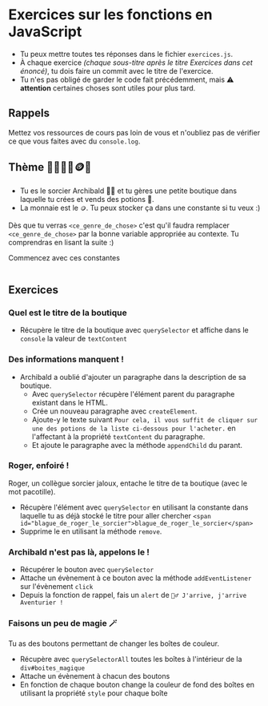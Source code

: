 # Exercices sur les fonctions en JavaScript

- Tu peux mettre toutes tes réponses dans le fichier `exercices.js`.
- À chaque exercice _(chaque sous-titre après le titre Exercices dans cet énoncé)_, tu dois faire un commit avec le titre de l'exercice.
- Tu n'es pas obligé de garder le code fait précédemment, mais ⚠️ **attention** certaines choses sont utiles pour plus tard.

## Rappels

Mettez vos ressources de cours pas loin de vous et n'oubliez pas de vérifier ce que vous faites avec du `console.log`.

## Thème 🔮🧙‍♂️🧪🪙🍄

- Tu es le sorcier Archibald 🧙‍♂️ et tu gères une petite boutique dans laquelle tu crées et vends des potions 🧪.
- La monnaie est le `🪙`. Tu peux stocker ça dans une constante si tu veux :)

Dès que tu verras `<ce_genre_de_chose>` c'est qu'il faudra remplacer `<ce_genre_de_chose>` par la bonne variable appropriée au contexte.
Tu comprendras en lisant la suite :)

Commencez avec ces constantes

```js

```

## Exercices

### Quel est le titre de la boutique

- Récupère le titre de la boutique avec `querySelector` et affiche dans le `console` la valeur de `textContent`

### Des informations manquent !

- Archibald a oublié d'ajouter un paragraphe dans la description de sa boutique.
  - Avec `querySelector` récupère l'élément parent du paragraphe existant dans le HTML.
  - Crée un nouveau paragraphe avec `createElement`.
  - Ajoute-y le texte suivant `Pour cela, il vous suffit de cliquer sur une des potions de la liste ci-dessous pour l'acheter.` en l'affectant à la propriété `textContent` du paragraphe.
  - Et ajoute le paragraphe avec la méthode `appendChild` du parant.

### Roger, enfoiré !

Roger, un collègue sorcier jaloux, entache le titre de ta boutique (avec le mot pacotille).

- Récupère l'élément avec `querySelector` en utilisant la constante dans laquelle tu as déjà stocké le titre pour aller chercher `<span id="blague_de_roger_le_sorcier">blague_de_roger_le_sorcier</span>`
- Supprime le en utilisant la méthode `remove`.

### Archibald n'est pas là, appelons le !

- Récupérer le bouton avec `querySelector`
- Attache un évènement à ce bouton avec la méthode `addEventListener` sur l'évènement `click`
- Depuis la fonction de rappel, fais un `alert` de `🧙‍♂️ J'arrive, j'arrive Aventurier !`

### Faisons un peu de magie 🪄

Tu as des boutons permettant de changer les boîtes de couleur.

- Récupère avec `querySelectorAll` toutes les boîtes à l'intérieur de la `div#boites_magique`
- Attache un évènement à chacun des boutons
- En fonction de chaque bouton change la couleur de fond des boîtes en utilisant la propriété `style` pour chaque boîte
